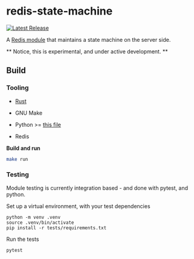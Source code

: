 # redis-state-machine

[![Latest Release](https://img.shields.io/github/v/release/redislabsmodules/redis-state-machine?label=latest)](https://github.com/redislabsmodules/redis-state-machine/releases/latest)

A [Redis module](https://redis.io/docs/modules) that maintains a state machine on the server side.

** Notice, this is experimental, and under active development. **

## Build

### Tooling

* [Rust](https://www.rust-lang.org)

* GNU Make

* Python >= [this file](.python-version)

* Redis

**Build and run**

```bash
make run
```

### Testing

Module testing is currently integration based - and done with pytest, and python.  

Set up a virtual environment, with your test dependencies

```
python -m venv .venv
source .venv/bin/activate
pip install -r tests/requirements.txt
```

Run the tests
```
pytest
```
